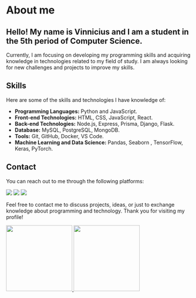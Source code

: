 # About me

## Hello! My name is Vinnicius and I am a student in the 5th period of Computer Science.

Currently, I am focusing on developing my programming skills and acquiring knowledge in technologies related to my field of study. I am always looking for new challenges and projects to improve my skills.

## Skills

Here are some of the skills and technologies I have knowledge of:

- **Programming Languages:** Python and JavaScript.
- **Front-end Technologies:** HTML, CSS, JavaScript, React.
- **Back-end Technologies:** Node.js, Express, Prisma, Django, Flask.
- **Database:** MySQL, PostgreSQL, MongoDB.
- **Tools:** Git, GitHub, Docker, VS Code.
- **Machine Learning and Data Science:** Pandas, Seaborn , TensorFlow, Keras, PyTorch.

## Contact

You can reach out to me through the following platforms:
<div>
<a href="https://www.linkedin.com/in/vinnicius-santos12/" target="_blank"><img src="https://img.shields.io/badge/-LinkedIn-%230077B5?style=for-the-badge&logo=linkedin&logoColor=white" target="_blank"></a>
<a href="https://instagram.com/vnn1cius" target="_blank"><img src="https://img.shields.io/badge/-Instagram-%23E4405F?style=for-the-badge&logo=instagram&logoColor=white" target="_blank"></a>
<a href = "mailto:vnniciug@gmail.com"><img src="https://img.shields.io/badge/Gmail-D14836?style=for-the-badge&logo=gmail&logoColor=white" target="_blank"></a>
</div>
      

Feel free to contact me to discuss projects, ideas, or just to exchange knowledge about programming and technology. Thank you for visiting my profile!

<div>
<a href="https://github.com/vnniciusg">
<img height="180em" src="https://github-readme-stats.vercel.app/api/top-langs/?username=vnniciusg&layout=compact&langs_count=7&theme=dracula"/>
<img height="180em" src="https://github-readme-stats.vercel.app/api?username=vnniciusg&show_icons=true&theme=dracula&include_all_commits=true&count_private=true"/>
</div>

